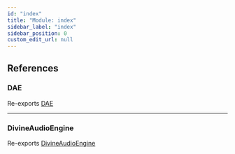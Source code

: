 ```yaml
---
id: "index"
title: "Module: index"
sidebar_label: "index"
sidebar_position: 0
custom_edit_url: null
---
```


## References

### DAE

Re-exports [DAE](DivineAudioEngine.md#dae)

___

### DivineAudioEngine

Re-exports [DivineAudioEngine](DivineAudioEngine.md#divineaudioengine)
